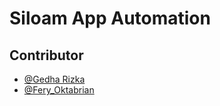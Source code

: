 # Siloam App Automation

## Contributor

- [@Gedha Rizka](https://www.github.com/octokatherine)
- [@Fery_Oktabrian](https://www.github.com/feryokta16)

